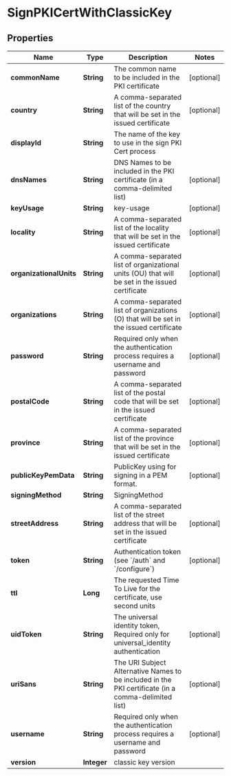 

# SignPKICertWithClassicKey

## Properties

Name | Type | Description | Notes
------------ | ------------- | ------------- | -------------
**commonName** | **String** | The common name to be included in the PKI certificate |  [optional]
**country** | **String** | A comma-separated list of the country that will be set in the issued certificate |  [optional]
**displayId** | **String** | The name of the key to use in the sign PKI Cert process | 
**dnsNames** | **String** | DNS Names to be included in the PKI certificate (in a comma-delimited list) |  [optional]
**keyUsage** | **String** | key-usage |  [optional]
**locality** | **String** | A comma-separated list of the locality that will be set in the issued certificate |  [optional]
**organizationalUnits** | **String** | A comma-separated list of organizational units (OU) that will be set in the issued certificate |  [optional]
**organizations** | **String** | A comma-separated list of organizations (O) that will be set in the issued certificate |  [optional]
**password** | **String** | Required only when the authentication process requires a username and password |  [optional]
**postalCode** | **String** | A comma-separated list of the postal code that will be set in the issued certificate |  [optional]
**province** | **String** | A comma-separated list of the province that will be set in the issued certificate |  [optional]
**publicKeyPemData** | **String** | PublicKey using for signing in a PEM format. |  [optional]
**signingMethod** | **String** | SigningMethod | 
**streetAddress** | **String** | A comma-separated list of the street address that will be set in the issued certificate |  [optional]
**token** | **String** | Authentication token (see &#x60;/auth&#x60; and &#x60;/configure&#x60;) |  [optional]
**ttl** | **Long** | The requested Time To Live for the certificate, use second units | 
**uidToken** | **String** | The universal identity token, Required only for universal_identity authentication |  [optional]
**uriSans** | **String** | The URI Subject Alternative Names to be included in the PKI certificate (in a comma-delimited list) |  [optional]
**username** | **String** | Required only when the authentication process requires a username and password |  [optional]
**version** | **Integer** | classic key version | 



